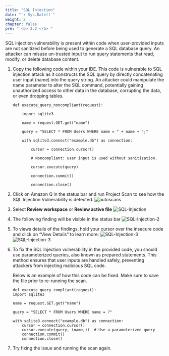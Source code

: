 ```yaml
---
title: "SQL Injection"
date: "`r Sys.Date()`"
weight: 2
chapter: false
pre: " <b> 2.2 </b> "
---
```


SQL injection vulnerability is present within code when user-provided inputs are not sanitized before being used to generate a SQL database query. An attacker can misuse un-trusted input to run query statements that read, modify, or delete database content.

1. Copy the following code within your IDE. This code is vulnerable to SQL injection attack as it constructs the SQL query by directly concatenating user input (name) into the query string. An attacker could manipulate the name parameter to alter the SQL command, potentially gaining unauthorized access to other data in the database, corrupting the data, or even dropping tables.

   ```
   def execute_query_noncompliant(request):

       import sqlite3

       name = request.GET.get("name")

       query = "SELECT * FROM Users WHERE name = " + name + ";"

       with sqlite3.connect("example.db") as connection:

           cursor = connection.cursor()

           # Noncompliant: user input is used without sanitization.

           cursor.execute(query)

           connection.commit()

           connection.close()
   ```

2. Click on Amazon Q in the status bar and run Project Scan to see how the SQL Injection Vulnerability is detected.
   ![autoscans](/images/1/autoscans.png?width=90pc)

3. Select **Review workspace** or **Review active file**
   ![SQL-Injection](/images/2/sql-injection-1.png?width=90pc)

4. The following finding will be visible in the status bar
   ![SQL-Injection-2](/images/2/sql-injection-2.png?width=90pc)

5. To views details of the findings, hold your cursor over the insecure code and click on “View Details” to learn more:
   ![SQL-Injection-3](/images/2/sql-injection-3.png?width=90pc)
   ![SQL-Injection-3](/images/2/sql-injection-4.png?width=90pc)

6. To fix the SQL Injection vulnerability in the provided code, you should use parameterized queries, also known as prepared statements. This method ensures that user inputs are handled safely, preventing attackers from injecting malicious SQL code.

   Below is an example of how this code can be fixed. Make sure to save the file prior to re-running the scan.

   ```
   def execute_query_compliant(request):
   import sqlite3

   name = request.GET.get("name")

   query = "SELECT * FROM Users WHERE name = ?"

   with sqlite3.connect("example.db") as connection:
       cursor = connection.cursor()
       cursor.execute(query, (name,))  # Use a parameterized query
       connection.commit()
       connection.close()
   ```

7. Try fixing the issue and running the scan again.
